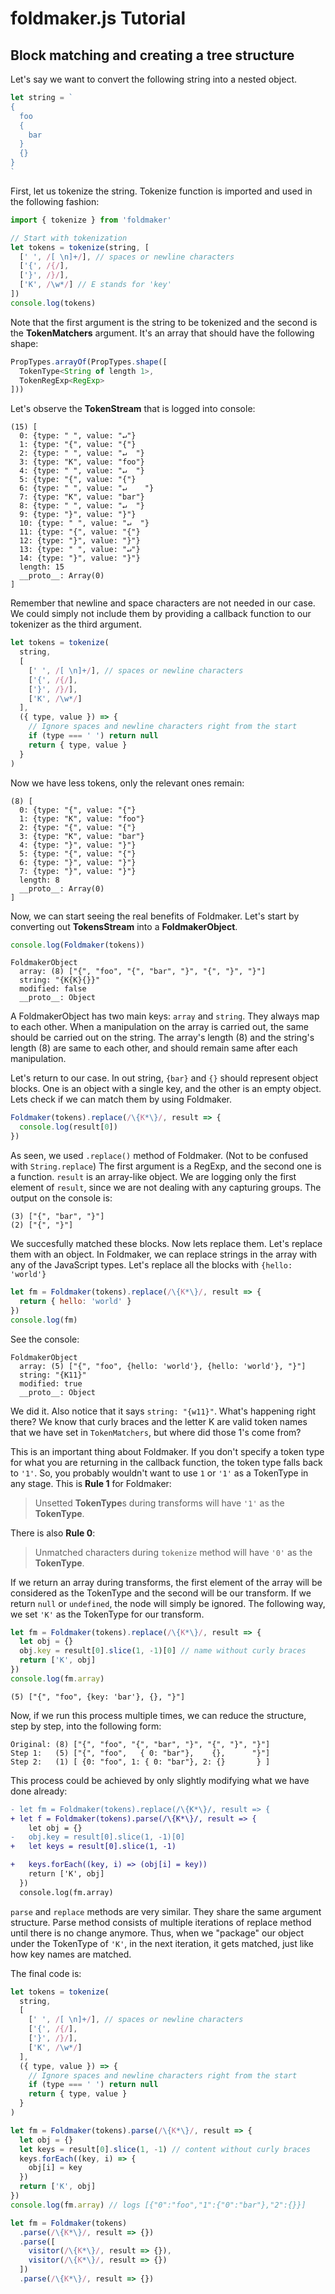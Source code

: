 # foldmaker.js Tutorial

## Block matching and creating a tree structure

Let's say we want to convert the following string into a nested object.

```js
let string = `
{
  foo
  {
    bar
  }
  {}
}
`
```

First, let us tokenize the string. Tokenize function is imported and used in the following fashion:

```js
import { tokenize } from 'foldmaker'

// Start with tokenization
let tokens = tokenize(string, [
  [' ', /[ \n]+/], // spaces or newline characters
  ['{', /{/],
  ['}', /}/],
  ['K', /\w*/] // E stands for 'key'
])
console.log(tokens)
```

Note that the first argument is the string to be tokenized and the second is the **TokenMatchers** argument. It's an array that should have the following shape:

```ts
PropTypes.arrayOf(PropTypes.shape([
  TokenType<String of length 1>,
  TokenRegExp<RegExp>
]))
```

Let's observe the **TokenStream** that is logged into console:

```
(15) [
  0: {type: " ", value: "↵"}
  1: {type: "{", value: "{"}
  2: {type: " ", value: "↵  "}
  3: {type: "K", value: "foo"}
  4: {type: " ", value: "↵  "}
  5: {type: "{", value: "{"}
  6: {type: " ", value: "↵    "}
  7: {type: "K", value: "bar"}
  8: {type: " ", value: "↵  "}
  9: {type: "}", value: "}"}
  10: {type: " ", value: "↵  "}
  11: {type: "{", value: "{"}
  12: {type: "}", value: "}"}
  13: {type: " ", value: "↵"}
  14: {type: "}", value: "}"}
  length: 15
  __proto__: Array(0)
]
```

Remember that newline and space characters are not needed in our case. We could simply not include them by providing a callback function to our tokenizer as the third argument.

```js
let tokens = tokenize(
  string,
  [
    [' ', /[ \n]+/], // spaces or newline characters
    ['{', /{/],
    ['}', /}/],
    ['K', /\w*/]
  ],
  ({ type, value }) => {
    // Ignore spaces and newline characters right from the start
    if (type === ' ') return null
    return { type, value }
  }
)
```

Now we have less tokens, only the relevant ones remain:

```
(8) [
  0: {type: "{", value: "{"}
  1: {type: "K", value: "foo"}
  2: {type: "{", value: "{"}
  3: {type: "K", value: "bar"}
  4: {type: "}", value: "}"}
  5: {type: "{", value: "{"}
  6: {type: "}", value: "}"}
  7: {type: "}", value: "}"}
  length: 8
  __proto__: Array(0)
]
```

Now, we can start seeing the real benefits of Foldmaker. Let's start by converting out **TokensStream** into a **FoldmakerObject**.

```js
console.log(Foldmaker(tokens))
```

```
FoldmakerObject
  array: (8) ["{", "foo", "{", "bar", "}", "{", "}", "}"]
  string: "{K{K}{}}"
  modified: false
  __proto__: Object
```

A FoldmakerObject has two main keys: `array` and `string`. They always map to each other. When a manipulation on the array is carried out, the same should be carried out on the string. The array's length (8) and the string's length (8) are same to each other, and should remain same after each manipulation.

Let's return to our case. In out string, `{bar}` and `{}` should represent object blocks. One is an object with a single key, and the other is an empty object. Lets check if we can match them by using Foldmaker.

```js
Foldmaker(tokens).replace(/\{K*\}/, result => {
  console.log(result[0])
})
```

As seen, we used `.replace()` method of Foldmaker. (Not to be confused with `String.replace`) The first argument is a RegExp, and the second one is a function. `result` is an array-like object. We are logging only the first element of `result`, since we are not dealing with any capturing groups. The output on the console is:

```
(3) ["{", "bar", "}"]
(2) ["{", "}"]
```

We succesfully matched these blocks. Now lets replace them. Let's replace them with an object. In Foldmaker, we can replace strings in the array with any of the JavaScript types. Let's replace all the blocks with `{hello: 'world'}`

```js
let fm = Foldmaker(tokens).replace(/\{K*\}/, result => {
  return { hello: 'world' }
})
console.log(fm)
```

See the console:

```
FoldmakerObject
  array: (5) ["{", "foo", {hello: 'world'}, {hello: 'world'}, "}"]
  string: "{K11}"
  modified: true
  __proto__: Object
```

We did it. Also notice that it says `string: "{w11}"`. What's happening right there? We know that curly braces and the letter K are valid token names that we have set in `TokenMatchers`, but where did those 1's come from?

This is an important thing about Foldmaker. If you don't specify a token type for what you are returning in the callback function, the token type falls back to `'1'`. So, you probably wouldn't want to use `1` or `'1'` as a TokenType in any stage. This is **Rule 1** for Foldmaker:

> Unsetted **TokenType**s during transforms will have `'1'` as the **TokenType**.

There is also **Rule 0**:

> Unmatched characters during `tokenize` method will have `'0'` as the **TokenType**.

If we return an array during transforms, the first element of the array will be considered as the TokenType and the second will be our transform. If we return `null` or `undefined`, the node will simply be ignored. The following way, we set `'K'` as the TokenType for our transform.

```js
let fm = Foldmaker(tokens).replace(/\{K*\}/, result => {
  let obj = {}
  obj.key = result[0].slice(1, -1)[0] // name without curly braces
  return ['K', obj]
})
console.log(fm.array)
```

```
(5) ["{", "foo", {key: 'bar'}, {}, "}"]
```

Now, if we run this process multiple times, we can reduce the structure, step by step, into the following form:

```
Original: (8) ["{", "foo", "{", "bar", "}", "{", "}", "}"]
Step 1:   (5) ["{", "foo",   { 0: "bar"},    {},      "}"]
Step 2:   (1) [ {0: "foo", 1: { 0: "bar"}, 2: {}       } ]
```

This process could be achieved by only slightly modifying what we have done already:

```diff
- let fm = Foldmaker(tokens).replace(/\{K*\}/, result => {
+ let f = Foldmaker(tokens).parse(/\{K*\}/, result => {
    let obj = {}
-   obj.key = result[0].slice(1, -1)[0]
+   let keys = result[0].slice(1, -1)

+   keys.forEach((key, i) => (obj[i] = key))
    return ['K', obj]
  })
  console.log(fm.array)
```

`parse` and `replace` methods are very similar. They share the same argument structure. Parse method consists of multiple iterations of replace method until there is no change anymore. Thus, when we "package" our object under the TokenType of `'K'`, in the next iteration, it gets matched, just like how key names are matched.

The final code is:

```js
let tokens = tokenize(
  string,
  [
    [' ', /[ \n]+/], // spaces or newline characters
    ['{', /{/],
    ['}', /}/],
    ['K', /\w*/]
  ],
  ({ type, value }) => {
    // Ignore spaces and newline characters right from the start
    if (type === ' ') return null
    return { type, value }
  }
)

let fm = Foldmaker(tokens).parse(/\{K*\}/, result => {
  let obj = {}
  let keys = result[0].slice(1, -1) // content without curly braces
  keys.forEach((key, i) => {
    obj[i] = key
  })
  return ['K', obj]
})
console.log(fm.array) // logs [{"0":"foo","1":{"0":"bar"},"2":{}}]
```

```js
let fm = Foldmaker(tokens)
  .parse(/\{K*\}/, result => {})
  .parse([
    visitor(/\{K*\}/, result => {}),
    visitor(/\{K*\}/, result => {})    
  ])
  .parse(/\{K*\}/, result => {})
```
